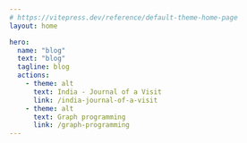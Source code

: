 ```yaml
---
# https://vitepress.dev/reference/default-theme-home-page
layout: home

hero:
  name: "blog"
  text: "blog"
  tagline: blog
  actions:
    - theme: alt
      text: India - Journal of a Visit
      link: /india-journal-of-a-visit
    - theme: alt
      text: Graph programming
      link: /graph-programming
---
```

